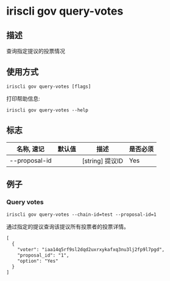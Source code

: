 # iriscli gov query-votes

## 描述

查询指定提议的投票情况

## 使用方式

```
iriscli gov query-votes [flags]
```
打印帮助信息:

```
iriscli gov query-votes --help
```

## 标志

| 名称, 速记       | 默认值                      | 描述                                                                                                                                                 | 是否必须  |
| --------------- | -------------------------- | ---------------------------------------------------------------------------------------------------------------------------------------------------- | -------- |
| --proposal-id   |                            | [string] 提议ID                                                                                                        | Yes      |

## 例子

### Query votes

```shell
iriscli gov query-votes --chain-id=test --proposal-id=1
```

通过指定的提议查询该提议所有投票者的投票详情。
 
```txt
[
  {
    "voter": "iaa14q5rf9sl2dqd2uxrxykafxq3nu3lj2fp9l7pgd",
    "proposal_id": "1",
    "option": "Yes"
  }
]
```

